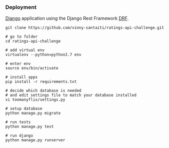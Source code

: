 ### Deployment

[Django](https://www.djangoproject.com/) application using the Django Rest Framework [DRF](http://www.django-rest-framework.org). 

```# clone the repo
git clone https://github.com/vinny-santaiti/ratings-api-challenge.git

# go to folder
cd ratings-api-challenge

# add virtual env
virtualenv --python=python2.7 env

# enter env
source env/bin/activate

# install apps
pip install -r requirements.txt

# decide which database is needed
# and edit settings file to match your database installed
vi toomanyflix/settings.py

# setup database
python manage.py migrate

# run tests
python manage.py test

# run django
python manage.py runserver
```



